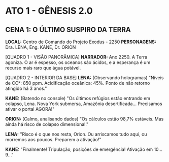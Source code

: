 # ATO 1 - GÊNESIS 2.0
## CENA 1: O ÚLTIMO SUSPIRO DA TERRA

**LOCAL:** Centro de Comando do Projeto Exodus - 2250
**PERSONAGENS:** Dra. LENA, Eng. KANE, Dr. ORION

[QUADRO 1 - VISÃO PANORÂMICA]
**NARRADOR:** Ano 2250. A Terra agoniza. O ar é espesso, os oceanos são ácidos, e a esperança é um recurso mais raro que água potável.

[QUADRO 2 - INTERIOR DA BASE]
**LENA:** (Observando hologramas) "Níveis de CO²: 850 ppm. Acidificação oceânica: 45%. Ponto de não retorno atingido há 3 anos."

**KANE:** (Batendo no console) "Os últimos refúgios estão entrando em colapso, Lena. Nova York submersa, Amazônia desertificada... Precisamos ativar o portal AGORA!"

**ORION:** (Calmo, analisando dados) "Os cálculos estão 98,7% estáveis. Mas ainda há risco de colapso dimensional."

**LENA:** "Risco é o que nos resta, Orion. Ou arriscamos tudo aqui, ou morremos aos poucos. Preparem a ativação!"

**KANE:** "Finalmente! Tripulação, posições de emergência! Ativação em 10... 9..."
